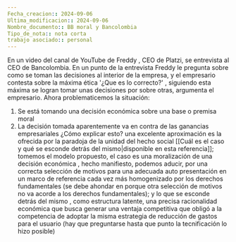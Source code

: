 ```yaml
---
Fecha_creacion:: 2024-09-06
Ultima_modificacion:: 2024-09-06
Nombre_documento:: BB moral y Bancolombia
Tipo_de_nota:: nota corta 
trabajo asociado:: personal
---
```



En un video del canal de YouTube de Freddy , CEO de Platzi, se entrevista al CEO de Bancolombia. En un punto de la entrevista Freddy le pregunta sobre como se toman las decisiones al interior de la empresa, y el empresario contesta sobre la máxima ética '¿Que es lo correcto?' , siguiendo esta máxima se logran tomar unas decisiones por sobre otras, argumenta el empresario. Ahora problematicemos la situación:
1) Se está tomando una decisión económica sobre una base o premisa moral 
2) La decisión tomada aparentemente va en contra de las ganancias empresariales 
¿Cómo explicar esto? una excelente aproximación es la ofrecida por la paradoja de la unidad del hecho social [[Cuál es el caso y qué se esconde detrás del mismo|disponible en esta referencia]]; tomemos el modelo propuesto, el caso es una moralización de una decisión económica , hecho manifiesto, podemos aducir, por una correcta selección de motivos para una adecuada auto presentación en un marco de referencia cada vez más homogenizado por los derechos fundamentales (se debe ahondar en porque otra selección de motivos no va acorde a los derechos fundamentales); y lo que se esconde detrás del mismo , como estructura latente, una precisa racionalidad económica que busca generar una ventaja competitiva que obligó a la competencia de adoptar la misma estrategia de reducción de gastos para el usuario (hay que preguntarse hasta que punto la tecnificación lo hizo posible)
